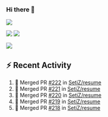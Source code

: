 ### Hi there 👋

![](https://github-profile-summary-cards.vercel.app/api/cards/profile-details?username=SetiZ&theme=github_dark)

![](https://github-profile-summary-cards.vercel.app/api/cards/repos-per-language?username=SetiZ&theme=github_dark)
![](https://github-profile-summary-cards.vercel.app/api/cards/most-commit-language?username=SetiZ&theme=github_dark)

![](https://github-profile-summary-cards.vercel.app/api/cards/stats?username=SetiZ&theme=github_dark)

## :zap: Recent Activity	

<!--START_SECTION:activity-->
1. 🎉 Merged PR [#222](https://github.com/SetiZ/resume/pull/222) in [SetiZ/resume](https://github.com/SetiZ/resume)
2. 🎉 Merged PR [#221](https://github.com/SetiZ/resume/pull/221) in [SetiZ/resume](https://github.com/SetiZ/resume)
3. 🎉 Merged PR [#220](https://github.com/SetiZ/resume/pull/220) in [SetiZ/resume](https://github.com/SetiZ/resume)
4. 🎉 Merged PR [#219](https://github.com/SetiZ/resume/pull/219) in [SetiZ/resume](https://github.com/SetiZ/resume)
5. 🎉 Merged PR [#218](https://github.com/SetiZ/resume/pull/218) in [SetiZ/resume](https://github.com/SetiZ/resume)
<!--END_SECTION:activity-->

<!--
**SetiZ/SetiZ** is a ✨ _special_ ✨ repository because its `README.md` (this file) appears on your GitHub profile.

Here are some ideas to get you started:

- 🔭 I’m currently working on ...
- 🌱 I’m currently learning ...
- 👯 I’m looking to collaborate on ...
- 🤔 I’m looking for help with ...
- 💬 Ask me about ...
- 📫 How to reach me: ...
- 😄 Pronouns: ...
- ⚡ Fun fact: ...
-->

